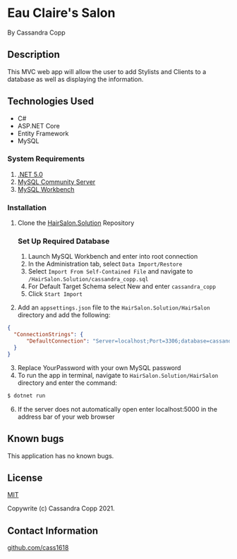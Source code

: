 # Eau Claire's Salon

By Cassandra Copp

## Description
This MVC web app will allow the user to add Stylists and Clients to a database as well as displaying the information.

## Technologies Used

* C#
* ASP.NET Core
* Entity Framework
* MySQL

### System Requirements 
1. [.NET 5.0](https://dotnet.microsoft.com/download)  
1. [MySQL Community Server](https://dev.mysql.com/downloads/file/?id=484914)
1. [MySQL Workbench](https://dev.mysql.com/downloads/file/?id=484391)

### Installation
1. Clone the [HairSalon.Solution](https://github.com/cass1618/HairSalon.Solution) Repository

    ### Set Up Required Database
    1. Launch MySQL Workbench and enter into root connection
    1. In the Administration tab, select `Data Import/Restore`
    1. Select `Import From Self-Contained File` and navigate to `/HairSalon.Solution/cassandra_copp.sql`
    1. For Default Target Schema select New and enter `cassandra_copp`
    1. Click `Start Import`

2. Add an `appsettings.json` file to the `HairSalon.Solution/HairSalon` directory and add the following:
```json
{
  "ConnectionStrings": {
      "DefaultConnection": "Server=localhost;Port=3306;database=cassandra_copp;uid=root;pwd=YourPassword;"
  }
}
```
3. Replace YourPassword with your own MySQL password
4. To run the app in terminal, navigate to `HairSalon.Solution/HairSalon` directory and enter the command:
```cs
$ dotnet run
```
6. If the server does not automatically open enter localhost:5000 in the address bar of your web browser

## Known bugs

This application has no known bugs.

## License

[MIT](https://opensource.org/licenses/MIT)

Copywrite (c) Cassandra Copp 2021.

## Contact Information

[github.com/cass1618](http://github.com/cass1618)